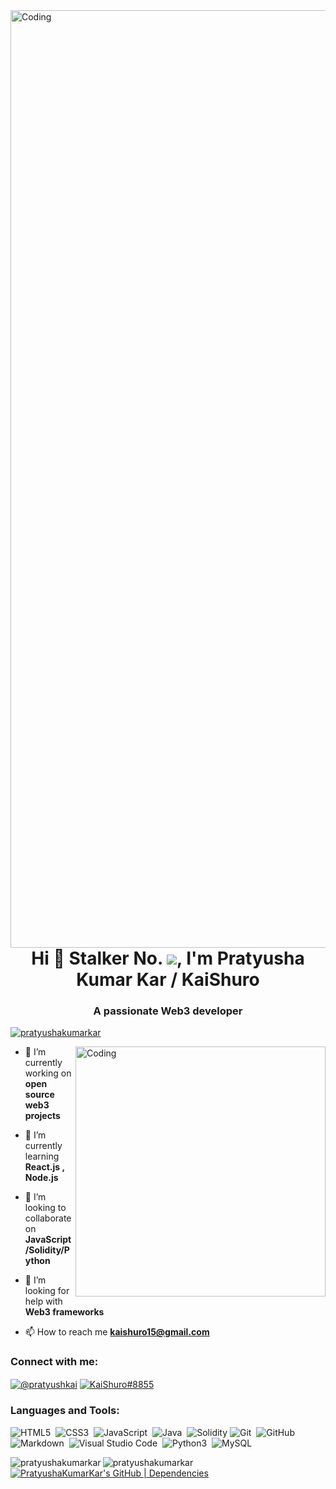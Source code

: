<!--![MasterHead](https://i.pinimg.com/originals/4d/9c/17/4d9c175f8ee9ecd5b14b156b36c0ecdb.gif)-->
<img align="right" alt="Coding" width="1500" src="https://i.pinimg.com/originals/4d/9c/17/4d9c175f8ee9ecd5b14b156b36c0ecdb.gif">

<h1 align="center">Hi 👋 Stalker No. <img src="https://profile-counter.glitch.me/PratyushaKumarKar/count.svg">, I'm Pratyusha Kumar Kar / KaiShuro </h1>
<h3 align="center">A passionate Web3 developer</h3>


<!--<p align="left"> <img src="https://komarev.com/ghpvc/?username=pratyushakumarkar&label=Profile%20views&color=0e75b6&style=flat" alt="pratyushakumarkar" /> </p>-->


<p align="left"> <a href="https://github.com/ryo-ma/github-profile-trophy"><img src="https://github-profile-trophy.vercel.app/?username=pratyushakumarkar" alt="pratyushakumarkar" /></a> </p>

<!--<p align="left"> <a href="https://twitter.com/pratyushkai" target="blank"><img src="https://img.shields.io/badge/Twitter-1DA1F2?style=for-the-badge&logo=twitter&logoColor=white" alt="pratyushkai" /></a> </p> -->

<img align="right" alt="Coding" width="400" src="https://cdn.dribbble.com/users/1292677/screenshots/6139167/media/5387dc7e035b3efe9d94516044de66a4.gif">

- 🔭 I’m currently working on **open source web3 projects**

- 🌱 I’m currently learning **React.js , Node.js**

- 👯 I’m looking to collaborate on **JavaScript/Solidity/Python**

- 🤝 I’m looking for help with **Web3 frameworks**

- 📫 How to reach me **kaishuro15@gmail.com**

<h3 align="left">Connect with me:</h3>
<p align="left">
<a href="https://twitter.com/pratyushkai" target="blank"><img align="center" src="https://img.shields.io/badge/Twitter-1DA1F2?style=for-the-badge&logo=twitter&logoColor=white" alt="@pratyushkai" /></a>
<a href="https://discord.gg/KaiShuro#8855" target="blank"><img align="center" src="https://img.shields.io/badge/Discord-7289DA?style=for-the-badge&logo=discord&logoColor=white" alt="KaiShuro#8855" /></a>
</p>

<h3 align="left">Languages and Tools:</h3>

![HTML5](https://img.shields.io/badge/HTML5-E34F26?style=for-the-badge&logo=html5&logoColor=white)&nbsp;
![CSS3](https://img.shields.io/badge/CSS3-1572B6?style=for-the-badge&logo=css3&logoColor=white)&nbsp;
![JavaScript](https://img.shields.io/badge/JavaScript-323330?style=for-the-badge&logo=javascript&logoColor=F7DF1E)&nbsp;
![Java](https://img.shields.io/badge/Java-ED8B00?style=for-the-badge&logo=java&logoColor=white)&nbsp;
![Solidity](https://img.shields.io/badge/Solidity-%23363636.svg?style=for-the-badge&logo=solidity&logoColor=white)
![Git](https://img.shields.io/badge/GIT-E44C30?style=for-the-badge&logo=git&logoColor=white)&nbsp;
![GitHub](https://img.shields.io/badge/GitHub-100000?style=for-the-badge&logo=github&logoColor=white)&nbsp;
![Markdown](https://img.shields.io/badge/Markdown-000000?style=for-the-badge&logo=markdown&logoColor=white)&nbsp;
![Visual Studio Code](https://img.shields.io/badge/Visual_Studio_Code-0078D4?style=for-the-badge&logo=visual%20studio%20code&logoColor=white)&nbsp;
![Python3](https://img.shields.io/badge/Python-14354C?style=for-the-badge&logo=python&logoColor=white)&nbsp;
![MySQL](https://img.shields.io/badge/MySQL-00000F?style=for-the-badge&logo=mysql&logoColor=white)

<p><img align="left" src="https://github-readme-stats.vercel.app/api/top-langs?username=pratyushakumarkar&show_icons=true&locale=en&layout=compact" alt="pratyushakumarkar" /></p>

<!--<p>&nbsp;<img align="center" src="https://github-readme-stats.vercel.app/api?username=pratyushakumarkar&show_icons=true&locale=en" alt="pratyushakumarkar" /></p> -->

<p><img align="left" src="https://github-readme-streak-stats.herokuapp.com/?user=pratyushakumarkar&" alt="pratyushakumarkar" /></p>

[![PratyushaKumarKar's GitHub | Dependencies](https://stats.quine.sh/PratyushaKumarKar/dependencies?theme=dark)](https://quine.sh?utm_source=widgets&utm_campaign=PratyushaKumarKar)

<!-- <p><img align="left" src="https://github-readme-stats.vercel.app/api/top-langs/?username=PratyushaKumarKar&theme=blue-white" alt="pratyushakumarkar"/></p>
<p><img align="right" src="https://github-readme-stats.vercel.app/api?username=PratyushaKumarKar&theme=blue-white" alt="pratyushakumarkar"/></p>

<p>&nbsp;&nbsp;<img align="left" src="https://github-readme-streak-stats.herokuapp.com/?user=pratyushakumarkar&" alt="pratyushakumarkar" /></p> 

![Snake animation](https://github.com/PratyushaKumarKar/PratyushaKumarKar/blob/output/github-contribution-grid-snake.svg) 
<p><img align ="left" src="https://github.com/PratyushaKumarKar/PratyushaKumarKar/blob/output/github-contribution-grid-snake.svg" alt="snake" /></p> -->

<!--<p>
  <source media="(prefers-color-scheme: dark)" srcset="github-contribution-grid-snake-dark.svg">
  <img alt="github-snake" src="github-contribution-grid-snake-dark.svg">
</p> -->
<!---
PratyushaKumarKar/PratyushaKumarKar is a ✨ special ✨ repository because its `README.md` (this file) appears on your GitHub profile.
You can click the Preview link to take a look at your changes.
--->
